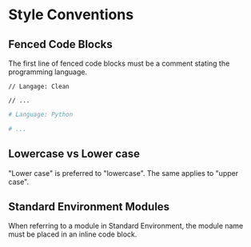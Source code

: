 # Style Conventions

## Fenced Code Blocks

The first line of fenced code blocks must be a comment stating the programming language.

```Clean
// Langage: Clean

// ...
```

```Python
# Language: Python

# ...
```

## Lowercase vs Lower case

"Lower case" is preferred to "lowercase".
The same applies to "upper case".

## Standard Environment Modules 

When referring to a module in Standard Environment, the module name must be placed in an inline code block.